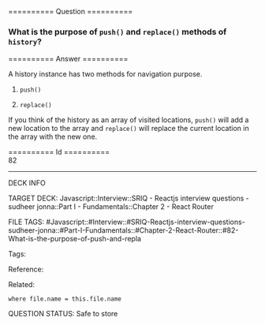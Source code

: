 ========== Question ==========  

### What is the purpose of `push()` and `replace()` methods of `history`?  

========== Answer ==========  

A history instance has two methods for navigation purpose.

1.  `push()`

2.  `replace()`

If you think of the history as an array of visited locations, `push()` will add a new location to the array and `replace()` will replace the current location in the array with the new one.

========== Id ==========  
82

---

DECK INFO

TARGET DECK: Javascript::Interview::SRIQ - Reactjs interview questions - sudheer jonna::Part I - Fundamentals::Chapter 2 - React Router

FILE TAGS: #Javascript::#Interview::#SRIQ-Reactjs-interview-questions-sudheer-jonna::#Part-I-Fundamentals::#Chapter-2-React-Router::#82-What-is-the-purpose-of-push-and-repla

Tags:

Reference:

Related:

```dataview
where file.name = this.file.name
```

QUESTION STATUS: Safe to store
